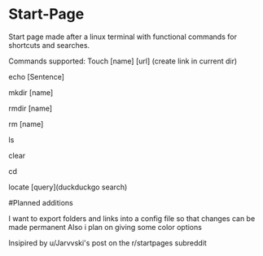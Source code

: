 # Start-Page
Start page made after a linux terminal with functional commands for shortcuts and searches.

Commands supported:
Touch [name] [url] (create link in current dir)

echo [Sentence] 

mkdir [name]

rmdir [name]

rm [name]

ls

clear

cd

locate [query](duckduckgo search)

#Planned additions

I want to export folders and links into a config file so that changes can be made permanent
Also i plan on giving some color options

Insipired by u/Jarvvski's post on the r/startpages subreddit


